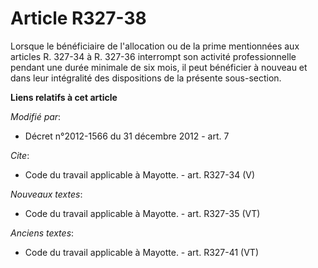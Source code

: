 # Article R327-38

Lorsque le bénéficiaire de l'allocation ou de la prime mentionnées aux articles R. 327-34 à R. 327-36 interrompt son activité
professionnelle pendant une durée minimale de six mois, il peut bénéficier à nouveau et dans leur intégralité des
dispositions de la présente sous-section.

**Liens relatifs à cet article**

_Modifié par_:

  - Décret n°2012-1566 du 31 décembre 2012 - art. 7

_Cite_:

  - Code du travail applicable à Mayotte. - art. R327-34 (V)

_Nouveaux textes_:

  - Code du travail applicable à Mayotte. - art. R327-35 (VT)

_Anciens textes_:

  - Code du travail applicable à Mayotte. - art. R327-41 (VT)
